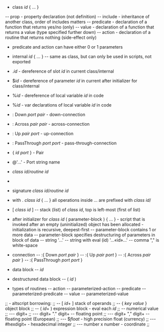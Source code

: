 - class *id* { ... }

-- prop - property declaration (not definition)
-- include - inheritance of another class, order of includes matters
-- predicate - declaration of a function that returns yes/no (only)
-- value - declaration of a function that returns a value (type specified further down)
-- action - declaration of a routine that returns nothing (side-effect only)

- predicate and action can have either 0 or 1 parameters

- internal *id* { ... }
-- same as class, but can only be used in scripts, not exported

- .*id* - dereference of slot *id* in current class/internal
- $*id* - dereference of parameter *id* in current after initializer for class/internal
- %*id* - dereference of local variable *id* in code
- %*id* - var declarations of local variable *id* in code
- : Down *port* *pair* - down-connection
- : Across *pair* *pair* - across-connection
- : Up *pair* *port* - up-connection
- : PassThrough *port* *port* - pass-through-connection
- { *id* *port* } - Pair
- @'...' - Port string name
- *class id*/*routine id*
- 
- signature *class id*/*routine id*
- with . *class id* { ... } all operations inside ... are prefixed with *class id*/

- [ *class id* ] -- stack (list) of *class id*, top is left-most (first of list) 
- after initializer for *class id* ( parameter-block ) { ... } - script that is invoked after an empty (uninitialized) object has been allocated - initialization is recursive, deepest-first
-- parameter-block contains 1 or more data 
-- parameter-block specifies destructuring of parameters in block of data
-- string '...'
-- string with eval (id) '...«id»...'
-- comma "," is white-space

- connection
-- :{ Down *port* *pair* }
-- :{ Up *pair* *port* }
-- :{ Across *pair* *pair* }
-- :{ PassThrough *port* *port* }

- data block
-- *id*
- destructured data block
-- ( *id* )

- types of routines
-- action
-- parameterized-action
-- predicate
-- parameterized-predicate
-- value
-- parameterized-value


;; - altscript borrowing:
;; -- [ *id*+ ] stack of operands
;; -- { *key* *value* } object block
;; -- ( *id*+ ) expression block - eval each *id*
;; -- numerical value
;; --- digit+
;; --- digit+ "." digit+ -- floating point
;; --- digit+ "," digit+ -- floating point (European)
;; --- $*float* - high precision float (currency)
;; --- #hexdigit+ - hexadecimal integer
;; --- number x number - coordinate
;; 


